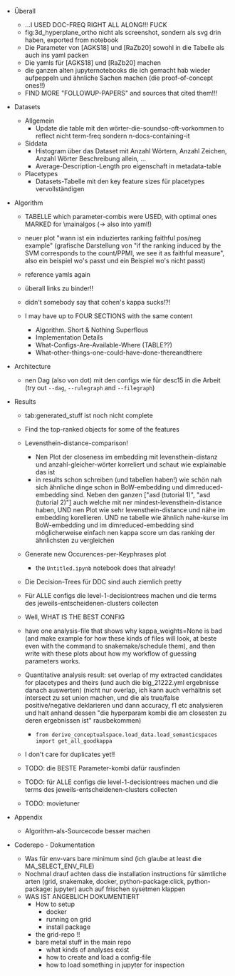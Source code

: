 * Überall
	* ...I USED DOC-FREQ RIGHT ALL ALONG!!! FUCK
	* fig:3d_hyperplane_ortho nicht als screenshot, sondern als svg drin haben, exported from notebook
	* Die Parameter von [AGKS18] und [RaZb20] sowohl in die Tabelle als auch ins yaml packen
	* Die yamls für  [AGKS18] und [RaZb20] machen
	* die ganzen alten jupyternotebooks die ich gemacht hab wieder aufpeppeln und ähnliche Sachen machen (die proof-of-concept ones!!)
	* FIND MORE "FOLLOWUP-PAPERS" and sources that cited them!!!
	
* Datasets
	* Allgemein
		* Update die table mit den wörter-die-soundso-oft-vorkommen to reflect nicht term-freq sondern n-docs-containing-it
	* Siddata
		* Histogram über das Dataset mit Anzahl Wörtern, Anzahl Zeichen, Anzahl Wörter Beschreibung allein, ...
        * Average-Description-Length pro eigenschaft in metadata-table
	* Placetypes
		* Datasets-Tabelle mit den key feature sizes für placetypes vervollständigen	

* Algorithm
	* TABELLE which parameter-combis were USED, with optimal ones MARKED for \mainalgos (-> 
	also into yaml!)
	* neuer plot "wann ist ein induziertes ranking faithful pos/neg example" (grafische Darstellung von "if the ranking induced by the SVM corresponds to the count/PPMI, we see it as faithful measure", also ein beispiel wo's passt und ein Beispiel wo's nicht passt)

	* reference yamls again
	* überall links zu binder!!
	* didn't somebody say that cohen's kappa sucks!?!
	* I may have up to FOUR SECTIONS with the same content
		* Algorithm. Short & Nothing Superflous
		* Implementation Details
		* What-Configs-Are-Available-Where (TABLE??)
		* What-other-things-one-could-have-done-thereandthere

* Architecture 
	* nen Dag (also von dot) mit den configs wie für desc15 in die Arbeit  (try out `--dag`, `--rulegraph` and `--filegraph`)

* Results
	* tab:generated_stuff ist noch nicht complete
	* Find the top-ranked objects for some of the features
    * Levensthein-distance-comparison!
		* Nen Plot der closeness im embedding mit levensthein-distanz und anzahl-gleicher-wörter korreliert und schaut wie explainable das ist
		* in results schon schreiben (und tabellen haben!) wie schön nah sich ähnliche dinge schon in BoW-embedding und dimreduced-embedding sind. Neben den ganzen ["asd (tutorial 1)", "asd (tutorial 2)"] auch welche mit ner mindest-levensthein-distance haben, UND nen Plot wie sehr levensthein-distance und nähe im embedding korellieren. UND ne tabelle wie ähnlich nahe-kurse im BoW-embedding und im dimreduced-embedding sind möglicherweise einfach nen kappa score um das ranking der ähnlichsten zu vergleichen
	* Generate new Occurences-per-Keyphrases plot
		* the `Untitled.ipynb` notebook does that already!
	* Die Decision-Trees für DDC sind auch ziemlich pretty
	* Für ALLE configs die level-1-decisiontrees machen und die terms des jeweils-entscheidenen-clusters collecten
	* Well, WHAT IS THE BEST CONFIG
	* have one analysis-file that shows why kappa_weights=None is bad (and make example for how these kinds of files will look, at beste even with the command to snakemake/schedule them), and then write with these plots about how my workflow of guessing parameters works.
	* Quantitative analysis result: set overlap of my extracted candidates for placetypes and theirs (und auch die big_21222.yml ergebnisse danach auswerten) (nicht nur overlap, ich kann auch verhältnis set intersect zu set union machen, und die als true/false positive/negative deklarieren und dann accuracy, f1 etc analysieren und halt anhand dessen "die hyperparam kombi die am closesten zu deren ergebnissen ist" rausbekommen)
		* `from derive_conceptualspace.load_data.load_semanticspaces import get_all_goodkappa`

	* I don't care for duplicates yet!!
	* TODO: die BESTE Parameter-kombi dafür rausfinden
	* TODO: für ALLE configs die level-1-decisiontrees machen und die terms des jeweils-entscheidenen-clusters collecten
	* TODO: movietuner


* Appendix
	* Algorithm-als-Sourcecode besser machen



* Coderepo - Dokumentation
	* Was für env-vars bare minimum sind (ich glaube at least die MA_SELECT_ENV_FILE)
	* Nochmal drauf achten dass die installation instructions für sämtliche arten (grid, snakemake, docker, python-package:click, python-package: jupyter) auch auf frischen sysetmen klappen
	* WAS IST ANGEBLICH DOKUMENTIERT
		* How to setup
			* docker
			* running on grid
			* install package
		* the grid-repo !!
		* bare metal stuff in the main repo
			* what kinds of analyses exist
			* how to create and load a config-file
			* how to load something in jupyter for inspection
